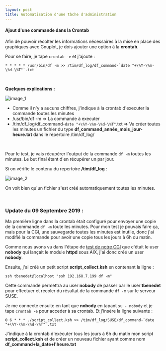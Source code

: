 ```yaml
---
layout: post
title: Automatisation d'une tâche d'administration
---
```


#### __Ajout d'une commande dans la Crontab__

Afin de pouvoir récolter les informations nécessaires à la mise en place des graphiques avec Gnuplot, je dois ajouter une option à la __crontab__.

Pour se faire, je tape `crontab -e` et j'ajoute :
```
* * * * * /usr/bin/df -m >> /tim/df_log/df_command-`date "+\%Y-\%m-\%d-\%T"`.txt
```

&nbsp;

__Quelques explications :__

![image_1](http://image.noelshack.com/fichiers/2019/35/3/1566996996-cron.png)


- Comme il n'y a aucuns chiffres, j'indique à la crontab d'executer la commande toutes les minutes
- /usr/bin/df -m => La commande à executer
- /tim/df_log/df_command-`date "+\%Y-\%m-\%d-\%T"`.txt => Va créer toutes les minutes un fichier du type __df_command_année_mois_jour-heure.txt__ dans le repertoire /tim/df_log/

&nbsp;

Pour le test, je vais récupérer l'output de la commande `df -m` toutes les minutes. Le but final étant d'en récupérer un par jour. 

Si on vérifie le contenu du repertoire __/tim/df_log__ :

![image_2](http://image.noelshack.com/fichiers/2019/35/3/1566997454-cron-ok.jpg)


On voit bien qu'un fichier s'est créé automatiquement toutes les minutes.

&nbsp;
### __Update du 09 Septembre 2019 :__

Ma première ligne dans la crontab était configuré pour envoyer une copie de la commande `df -m` toute les minutes. Pour mon test je pouvais faire ça, mais pour la CGI, une sauvegarde toutes les minutes est inutile, donc j'ai modifié la commande pour avoir une copie tous les jours à 6h du matin.

Comme nous avons vu dans l'étape de [test de notre CGI](https://t-benedet.github.io/blog/2019/09/05/TESTCGI.html) que c'était le user __nobody__ qui lançait le module __httpd__ sous AIX, j'ai donc créé un user __nobody__. 

Ensuite, j'ai créé un petit script __script_collect.ksh__ en contenant la ligne :
```
ssh tbenedet@localhost "ssh 192.168.7.199 df -m"
```
Cette commande permettra au user __nobody__ de passer par le user __tbenedet__ pour effectuer et récoler du résultat de la commande `df -m` sur le serveur SUSE.

Je me connecte ensuite en tant que __nobody__ en tapant `su - nobody` et je tape `crontab -e` pour acceder à sa crontab. Et j'insère la ligne suivante : 

```
0 6 * * * ./script_collect.ksh >> /tim/df_log/SUSE/df_command-`date "+\%Y-\%m-\%d-\%T"`.txt
```

J'indique à la crontab d'exécuter tous les jours à 6h du matin mon script __script_collect.ksh__ et de créer un nouveau fichier ayant comme nom __df_command+la_date+l'heure.txt__


